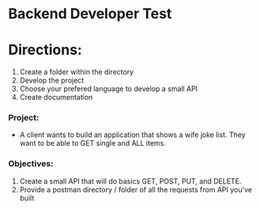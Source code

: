 # Backend Developer Test

# Directions:
1. Create a folder within the directory
2. Develop the project
3. Choose your prefered language to develop a small API
4. Create documentation

### Project:
-  A client wants to build an application that shows a wife joke list. They want to be able to GET single and ALL items.


### Objectives:
1. Create a small API that will do basics GET, POST, PUT, and DELETE.
3. Provide a postman directory / folder of all the requests from API you've built